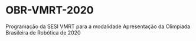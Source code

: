 # OBR-VMRT-2020
Programação da SESI VMRT para a modalidade Apresentação da Olimpíada Brasileira de Robótica de 2020
